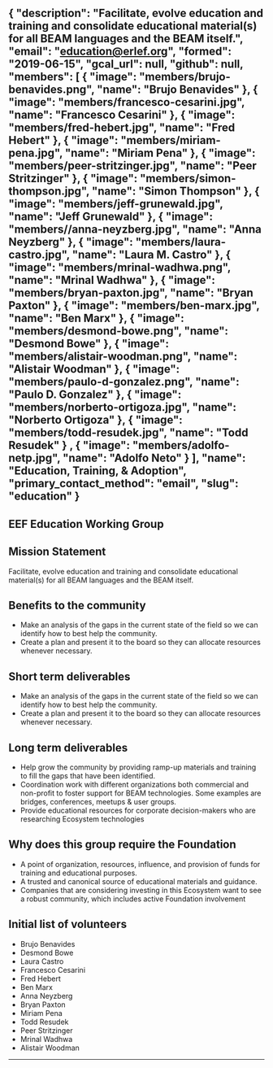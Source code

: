 {
  "description": "Facilitate, evolve education and training and consolidate educational material(s) for all BEAM languages and the BEAM itself.",
  "email": "education@erlef.org",
  "formed": "2019-06-15",
  "gcal_url": null,
  "github": null,
  "members": [
    {
      "image": "members/brujo-benavides.png",
      "name": "Brujo Benavides"
    },
    {
      "image": "members/francesco-cesarini.jpg",
      "name": "Francesco Cesarini"
    },
    {
      "image": "members/fred-hebert.jpg",
      "name": "Fred Hebert"
    },
    {
      "image": "members/miriam-pena.jpg",
      "name": "Miriam Pena"
    },
    {
      "image": "members/peer-stritzinger.jpg",
      "name": "Peer Stritzinger"
    },
    {
      "image": "members/simon-thompson.jpg",
      "name": "Simon Thompson"
    },
    {
      "image": "members/jeff-grunewald.jpg",
      "name": "Jeff Grunewald"
    },
    {
      "image": "members//anna-neyzberg.jpg",
      "name": "Anna Neyzberg"
    },
    {
      "image": "members/laura-castro.jpg",
      "name": "Laura M. Castro"
    },
    {
      "image": "members/mrinal-wadhwa.png",
      "name": "Mrinal Wadhwa"
    },
    {
      "image": "members/bryan-paxton.jpg",
      "name": "Bryan Paxton"
    },
    {
      "image": "members/ben-marx.jpg",
      "name": "Ben Marx"
    },
    {
      "image": "members/desmond-bowe.png",
      "name": "Desmond Bowe"
    },
    {
      "image": "members/alistair-woodman.png",
      "name": "Alistair Woodman"
    },
    {
      "image": "members/paulo-d-gonzalez.png",
      "name": "Paulo D. Gonzalez"
    },
    {
      "image": "members/norberto-ortigoza.jpg",
      "name": "Norberto Ortigoza"
    },
    {
      "image": "members/todd-resudek.jpg",
      "name": "Todd Resudek"
    }
    ,
    {
      "image": "members/adolfo-netp.jpg",
      "name": "Adolfo Neto"
    }
  ],
  "name": "Education, Training, & Adoption",
  "primary_contact_method": "email",
  "slug": "education"
}
---
EEF Education Working Group
---

## Mission Statement
Facilitate, evolve education and training and consolidate educational material(s) for all BEAM languages and the BEAM itself. 

## Benefits to the community
- Make an analysis of the gaps in the current state of the field so we can identify how to best help the community.
- Create a plan and present it to the board so they can allocate resources whenever necessary. 

## Short term deliverables
- Make an analysis of the gaps in the current state of the field so we can identify how to best help the community.
- Create a plan and present it to the board so they can allocate resources whenever necessary. 

## Long term deliverables
- Help grow the community by providing ramp-up materials and training to fill the gaps that have been identified.
- Coordination work with different organizations both commercial and non-profit to foster support for BEAM technologies. Some examples are bridges, conferences, meetups & user groups.
- Provide educational resources for corporate decision-makers who are researching Ecosystem technologies

## Why does this group require the Foundation
- A point of organization, resources, influence, and provision of funds for training and educational purposes.
- A trusted and canonical source of educational materials and guidance.
- Companies that are considering investing in this Ecosystem want to see a robust community, which includes active Foundation involvement

## Initial list of volunteers
- Brujo Benavides
- Desmond Bowe
- Laura Castro
- Francesco Cesarini
- Fred Hebert
- Ben Marx
- Anna Neyzberg
- Bryan Paxton
- Miriam Pena
- Todd Resudek
- Peer Stritzinger 
- Mrinal Wadhwa 
- Alistair Woodman

-------
